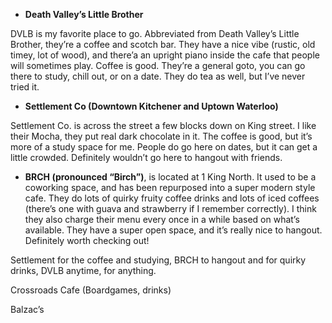 <!-- TITLE: Coffee Shops -->
<!-- SUBTITLE: A quick summary of Coffee Shops -->

* **Death Valley’s Little Brother**

DVLB is my favorite place to go. Abbreviated from Death Valley’s Little Brother, they’re a coffee and scotch bar. They have a nice vibe (rustic, old timey, lot of wood), and there’a an upright piano inside the cafe that people will sometimes play. Coffee is good. They’re a general goto, you can go there to study, chill out, or on a date. They do tea as well, but I’ve never tried it.


*  **Settlement Co (Downtown Kitchener and Uptown Waterloo)**

Settlement Co. is across the street a few blocks down on King street. I like their Mocha, they put real dark chocolate in it. The coffee is good, but it’s more of a study space for me. People do go here on dates, but it can get a little crowded. Definitely wouldn’t go here to hangout with friends.

*  **BRCH (pronounced “Birch”)**, is located at 1 King North. It used to be a coworking space, and has been repurposed into a super modern style cafe. They do lots of quirky fruity coffee drinks and lots of iced coffees (there’s one with guava and strawberry if I remember correctly). I think they also charge their menu every once in a while based on what’s available. They have a super open space, and it’s really nice to hangout. Definitely worth checking out!

Settlement for the coffee and studying, BRCH to hangout and for quirky drinks, DVLB anytime, for anything.

Crossroads Cafe (Boardgames, drinks)

Balzac’s